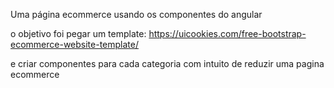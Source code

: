 Uma página ecommerce usando os componentes do angular

o objetivo foi pegar um template: https://uicookies.com/free-bootstrap-ecommerce-website-template/

e criar componentes para cada categoria com intuito de reduzir uma pagina ecommerce

